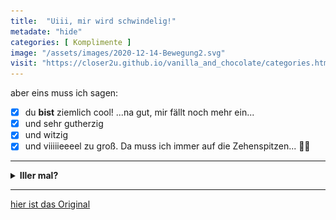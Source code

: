 ```yaml
--- 
title:  "Uiii, mir wird schwindelig!"
metadate: "hide"
categories: [ Komplimente ]
image: "/assets/images/2020-12-14-Bewegung2.svg"
visit: "https://closer2u.github.io/vanilla_and_chocolate/categories.html#motivation"
---
```


aber eins muss ich sagen:
- [x] du **bist** ziemlich cool!
...na gut, mir fällt noch mehr ein...
- [x] und sehr gutherzig
- [x] und witzig
- [x] und viiiiieeeel zu groß. Da muss ich immer auf die Zehenspitzen... 👠👠

***

<details>
<summary><strong>Iller mal?</strong></summary>
 😜

![surprised](../assets/images/PinappleSurprised.svg)
</details>

***

[hier ist das Original](https://closer2u.github.io/vanilla_and_chocolate/categories.html#motivation)

